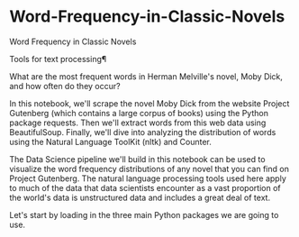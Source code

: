 # Word-Frequency-in-Classic-Novels
Word Frequency in Classic Novels

Tools for text processing¶

What are the most frequent words in Herman Melville's novel, Moby Dick, and how often do they occur?

In this notebook, we'll scrape the novel Moby Dick from the website Project Gutenberg (which contains a large corpus of books) using the Python package requests. Then we'll extract words from this web data using BeautifulSoup. Finally, we'll dive into analyzing the distribution of words using the Natural Language ToolKit (nltk) and Counter.

The Data Science pipeline we'll build in this notebook can be used to visualize the word frequency distributions of any novel that you can find on Project Gutenberg. The natural language processing tools used here apply to much of the data that data scientists encounter as a vast proportion of the world's data is unstructured data and includes a great deal of text.

Let's start by loading in the three main Python packages we are going to use.
